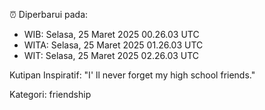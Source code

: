 ⏰ Diperbarui pada:
- WIB: Selasa, 25 Maret 2025 00.26.03 UTC
- WITA: Selasa, 25 Maret 2025 01.26.03 UTC
- WIT: Selasa, 25 Maret 2025 02.26.03 UTC

Kutipan Inspiratif:
"I' ll never forget my high school friends."


Kategori: friendship

